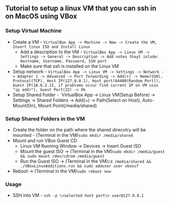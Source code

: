 ## Tutorial to setup a linux VM that you can ssh in on MacOS using VBox
### Setup Virtual Machine
- Create a VM - `VirtualBox App -> Machine -> New -> Create the VM, Insert linux ISO and Install Linux`
	* Add a description to the VM - `VirtualBox App -> Linux VM -> Settings -> General -> Description -> Add notes thayt inlude: Hostname, Username, Password, SSH port`
	* Make sure that ssh is installed on the Linux VM
- Setup network - `VirtualBox App -> Linux VM -> Settings -> Network -> Adapter 1 -> Advanced -> Port forwarding -> Add(+) -> Name(SSH), Protocol(TCP), Host IP(127.0.0.1), Host port(64400(Random Port)), Guest IP(10.0.2.15, if problems occur find current IP on VM usin "ip addr"), Guest Port(22) -> Ok`
- Setup Shared Folder - `VirtualBox App -> Linux VM(Setup Before) -> Settings -> Shared Folders -> Add(+) -> Path(Select on Host), Auto-Mount(On), Mount Point(/media/shared)

### Setup Shared Folders in the VM
- Create the folder on the path where the shared direcotry will be mounted - (Terminal in the VM)`sudo mkdir /media/shared`
- Mount and run VBox Guest CD
	* Linux VM Running Window -> Devices -> Insert Guest ISO
	* Mount the guest ISO -> (Terminal in the VM)`sudo mkdir /media/guest && sudo mount /dev/cdrom /media/guest`
	* Run the Guest ISO -> (Terminal in the VM)`cd /media/shared && ./VBoxLinuxAdditions.run && sudo adduser user vboxsf`
- Reboot -> (Terminal in the VM)`sudo reboot now`

### Usage
- SSH into VM - `ssh -p \<selected host port\> user@127.0.0.1`
